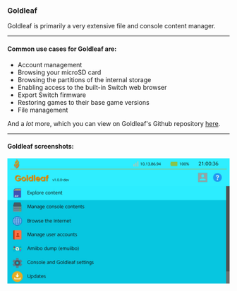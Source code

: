 ### **Goldleaf**

Goldleaf is primarily a very extensive file and console content manager.

-----

#### Common use cases for Goldleaf are:

- Account management
- Browsing your microSD card
- Browsing the partitions of the internal storage
- Enabling access to the built-in Switch web browser
- Export Switch firmware
- Restoring games to their base game versions
- File management

And a *lot* more, which you can view on Goldleaf's Github repository [here](https://github.com/XorTroll/Goldleaf).

-----

#### Goldleaf screenshots:

![main menu](img/goldleaf.jpg)
